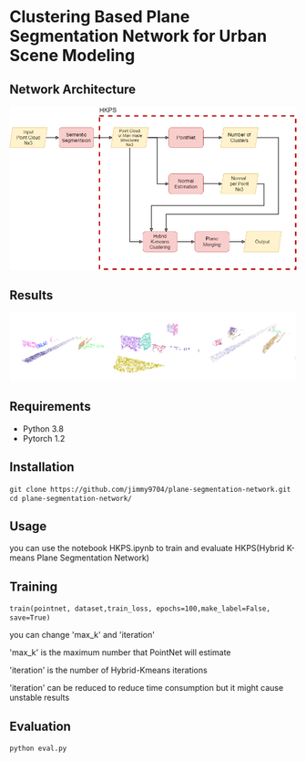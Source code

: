 # Clustering Based Plane Segmentation Network for Urban Scene Modeling
## Network Architecture
![network](./images/HKPS.png)

## Results
![results](./images/results.jpg)

## Requirements
* Python 3.8
* Pytorch 1.2

## Installation
```
git clone https://github.com/jimmy9704/plane-segmentation-network.git
cd plane-segmentation-network/
```

## Usage
you can use the notebook HKPS.ipynb to train and evaluate HKPS(Hybrid K-means Plane Segmentation Network)
 
## Training
```
train(pointnet, dataset,train_loss, epochs=100,make_label=False, save=True)
```
you can change 'max_k' and 'iteration'


'max_k' is the maximum number that PointNet will estimate


'iteration' is the number of Hybrid-Kmeans iterations


'iteration' can be reduced to reduce time consumption but it might cause unstable results

## Evaluation
```
python eval.py
```

